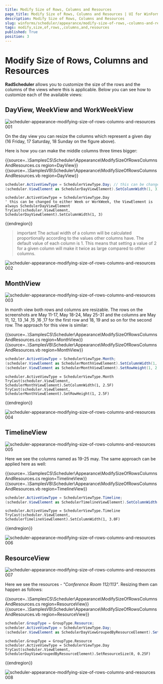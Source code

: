 ```yaml
---
title: Modify Size of Rows, Columns and Resources
page_title: Modify Size of Rows, Columns and Resources | UI for WinForms Documentation
description: Modify Size of Rows, Columns and Resources
slug: winforms/scheduler/appearance/modify-size-of-rows,-columns-and-resources
tags: modify,size,of,rows,,columns,and,resources
published: True
position: 3
---
```


# Modify Size of Rows, Columns and Resources



__RadScheduler__  allows you to customize the size of the rows and the columns of the views where this is applicable. Below you can see how to customize each of the available views:

## DayView, WeekView and WorkWeekView

![scheduler-appearance-modifying-size-of-rows-columns-and-resources 001](images/scheduler-appearance-modifying-size-of-rows-columns-and-resources001.png)

On the day view you can resize the columns which represent a given day (16 Friday, 17 Saturday, 18 Sunday on the figure above).

Here is how you can make the middle columns three times bigger:

{{source=..\SamplesCS\Scheduler\Appearance\ModifySizeOfRowsColumnsAndResources.cs region=DayView}} 
{{source=..\SamplesVB\Scheduler\Appearance\ModifySizeOfRowsColumnsAndResources.vb region=DayView}} 

````C#
scheduler.ActiveViewType = SchedulerViewType.Day; // this can be changed to either Week or WorkWeek, the ViewElement is always SchedulerDayViewElement
(scheduler.ViewElement as SchedulerDayViewElement).SetColumnWidth(1, 3);

````
````VB.NET
scheduler.ActiveViewType = SchedulerViewType.Day
' this can be changed to either Week or WorkWeek, the ViewElement is always SchedulerDayViewElement
TryCast(scheduler.ViewElement, SchedulerDayViewElement).SetColumnWidth(1, 3)

````

{{endregion}} 

>important The actual width of a column will be calculated proportionally according to the values other columns have. The default value of each column is 1. This means that setting a value of 2 for a given column will make it twice as large compared to other columns.
>
![scheduler-appearance-modifying-size-of-rows-columns-and-resources 002](images/scheduler-appearance-modifying-size-of-rows-columns-and-resources002.png)

## MonthView

![scheduler-appearance-modifying-size-of-rows-columns-and-resources 003](images/scheduler-appearance-modifying-size-of-rows-columns-and-resources003.png)

In month view both rows and columns are resizable. The rows on the screenshots are May 11-17, May 18-24, May 25-31 and  the columns are May 11, 12, 13 ,14 ,15 ,16 ,17 for the first row and 18, 19 and so on for the second row.
The approach for this view is similar:

{{source=..\SamplesCS\Scheduler\Appearance\ModifySizeOfRowsColumnsAndResources.cs region=MonthView}} 
{{source=..\SamplesVB\Scheduler\Appearance\ModifySizeOfRowsColumnsAndResources.vb region=MonthView}} 

````C#
scheduler.ActiveViewType = SchedulerViewType.Month;
(scheduler.ViewElement as SchedulerMonthViewElement).SetColumnWidth(1, 2.5f);
(scheduler.ViewElement as SchedulerMonthViewElement).SetRowHeight(1, 2.5f);

````
````VB.NET
scheduler.ActiveViewType = SchedulerViewType.Month
TryCast(scheduler.ViewElement, SchedulerMonthViewElement).SetColumnWidth(1, 2.5F)
TryCast(scheduler.ViewElement, SchedulerMonthViewElement).SetRowHeight(1, 2.5F)

````

{{endregion}} 


![scheduler-appearance-modifying-size-of-rows-columns-and-resources 004](images/scheduler-appearance-modifying-size-of-rows-columns-and-resources004.png)

## TimelineView

![scheduler-appearance-modifying-size-of-rows-columns-and-resources 005](images/scheduler-appearance-modifying-size-of-rows-columns-and-resources005.png)

Here we see the columns named as 19-25 may. The same approach can be applied here as well:

{{source=..\SamplesCS\Scheduler\Appearance\ModifySizeOfRowsColumnsAndResources.cs region=TimelineView}} 
{{source=..\SamplesVB\Scheduler\Appearance\ModifySizeOfRowsColumnsAndResources.vb region=TimelineView}} 

````C#
scheduler.ActiveViewType = SchedulerViewType.Timeline;
(scheduler.ViewElement as SchedulerTimelineViewElement).SetColumnWidth(1, 3f);

````
````VB.NET
scheduler.ActiveViewType = SchedulerViewType.Timeline
TryCast(scheduler.ViewElement, SchedulerTimelineViewElement).SetColumnWidth(1, 3.0F)

````

{{endregion}} 

![scheduler-appearance-modifying-size-of-rows-columns-and-resources 006](images/scheduler-appearance-modifying-size-of-rows-columns-and-resources006.png)

## ResourceView

![scheduler-appearance-modifying-size-of-rows-columns-and-resources 007](images/scheduler-appearance-modifying-size-of-rows-columns-and-resources007.png)

Here we see the resources - *"Conference Room 112/113"*. Resizing them can happen as follows:

{{source=..\SamplesCS\Scheduler\Appearance\ModifySizeOfRowsColumnsAndResources.cs region=ResourceView}} 
{{source=..\SamplesVB\Scheduler\Appearance\ModifySizeOfRowsColumnsAndResources.vb region=ResourceView}} 

````C#
scheduler.GroupType = GroupType.Resource;
scheduler.ActiveViewType = SchedulerViewType.Day;
(scheduler.ViewElement as SchedulerDayViewGroupedByResourceElement).SetResourceSize(0, 0.25f);

````
````VB.NET
scheduler.GroupType = GroupType.Resource
scheduler.ActiveViewType = SchedulerViewType.Day
TryCast(scheduler.ViewElement, SchedulerDayViewGroupedByResourceElement).SetResourceSize(0, 0.25F)

````

{{endregion}} 

![scheduler-appearance-modifying-size-of-rows-columns-and-resources 008](images/scheduler-appearance-modifying-size-of-rows-columns-and-resources008.png)
